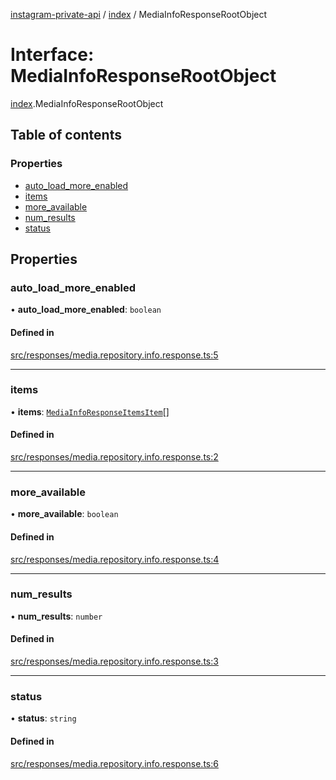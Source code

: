 [instagram-private-api](../../README.md) / [index](../../modules/index.md) / MediaInfoResponseRootObject

# Interface: MediaInfoResponseRootObject

[index](../../modules/index.md).MediaInfoResponseRootObject

## Table of contents

### Properties

- [auto\_load\_more\_enabled](MediaInfoResponseRootObject.md#auto_load_more_enabled)
- [items](MediaInfoResponseRootObject.md#items)
- [more\_available](MediaInfoResponseRootObject.md#more_available)
- [num\_results](MediaInfoResponseRootObject.md#num_results)
- [status](MediaInfoResponseRootObject.md#status)

## Properties

### auto\_load\_more\_enabled

• **auto\_load\_more\_enabled**: `boolean`

#### Defined in

[src/responses/media.repository.info.response.ts:5](https://github.com/Nerixyz/instagram-private-api/blob/0e0721c/src/responses/media.repository.info.response.ts#L5)

___

### items

• **items**: [`MediaInfoResponseItemsItem`](MediaInfoResponseItemsItem.md)[]

#### Defined in

[src/responses/media.repository.info.response.ts:2](https://github.com/Nerixyz/instagram-private-api/blob/0e0721c/src/responses/media.repository.info.response.ts#L2)

___

### more\_available

• **more\_available**: `boolean`

#### Defined in

[src/responses/media.repository.info.response.ts:4](https://github.com/Nerixyz/instagram-private-api/blob/0e0721c/src/responses/media.repository.info.response.ts#L4)

___

### num\_results

• **num\_results**: `number`

#### Defined in

[src/responses/media.repository.info.response.ts:3](https://github.com/Nerixyz/instagram-private-api/blob/0e0721c/src/responses/media.repository.info.response.ts#L3)

___

### status

• **status**: `string`

#### Defined in

[src/responses/media.repository.info.response.ts:6](https://github.com/Nerixyz/instagram-private-api/blob/0e0721c/src/responses/media.repository.info.response.ts#L6)
